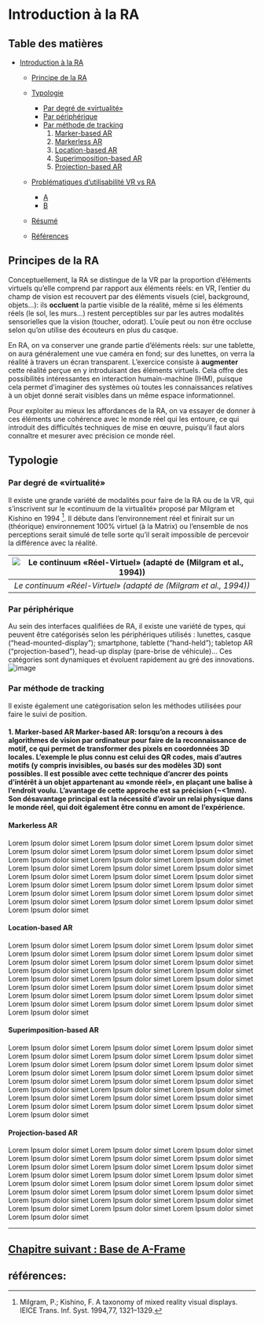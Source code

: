 # Introduction à la RA

## Table des matières <!-- omit in toc -->

- [Introduction à la RA](#introduction-à-la-ra)
  - [Principe de la RA](#principe-ra)
  - [Typologie](#typologie-ra)
    - [Par degré de «virtualité»](#virtualité)
    - [Par périphérique](#périphérique)
    - [Par méthode de tracking](#méthode-tracking)
		1. [Marker-based AR](#marker-based-ar)
		2. [Markerless AR](#markerless-ar)
		3. [Location-based AR](#location-based-ar)
		4. [Superimposition-based AR](#superimposition-based-ar)
		5. [Projection-based AR](#projection-based-ar)
		
  - [Problématiques d’utilisabilité VR vs RA](#problematiques)
    - [A](#A)
    - [B](#B)
  - [Résumé](#résumé)
  - [Références](#références)

## <a name="principe-ra">Principes de la RA</a>

Conceptuellement, la RA se distingue de la VR par la proportion d’éléments virtuels qu’elle comprend par rapport aux éléments réels: en VR, l’entier du champ de vision est recouvert par des éléments visuels (ciel, background, objets…): ils **occluent** la partie visible de la réalité, même si les éléments réels (le sol, les murs…) restent perceptibles sur par les autres modalités sensorielles que la vision (toucher, odorat). L’ouïe peut ou non être occluse selon qu’on utilise des écouteurs en plus du casque.

En RA, on va conserver une grande partie d’éléments réels: sur une tablette, on aura généralement une vue caméra en fond; sur des lunettes, on verra la réalité à travers un écran transparent. L’exercice consiste à **augmenter** cette réalité perçue en y introduisant des éléments virtuels. Cela offre des possibilités intéressantes en interaction humain-machine (IHM), puisque cela permet d’imaginer des systèmes où toutes les connaissances relatives à un objet donné serait visibles dans un même espace informationnel. 

Pour exploiter au mieux les affordances de la RA, on va essayer de donner à ces éléments une cohérence avec le monde réel qui les entoure, ce qui introduit des difficultés techniques de mise en œuvre, puisqu’il faut alors connaître et mesurer avec précision ce monde réel. 


## <a name="typologie-ra">Typologie</a>
### <a name="virtualité">Par degré de «virtualité»</a>
Il existe une grande variété de modalités pour faire de la RA ou de la VR, qui s’inscrivent sur le «continuum de la virtualité» proposé par Milgram et Kishino en 1994 [^1].
Il débute dans l’environnement réel et finirait sur un (théorique) environnement 100% virtuel (à la Matrix) ou l’ensemble de nos perceptions serait simulé de telle sorte qu’il serait impossible de percevoir la différence avec la réalité.  

| ![Le continuum «Réel-Virtuel» (adapté de (Milgram et al., 1994))](https://upload.wikimedia.org/wikipedia/commons/thumb/c/c7/Virtuality_continuum_2-en.svg/2880px-Virtuality_continuum_2-en.svg.png) | 
|:--:| 
| *Le continuum «Réel-Virtuel» (adapté de (Milgram et al., 1994))* |

### <a name="périphérique">Par périphérique</a>
Au sein des interfaces qualifiées de RA, il existe une variété de types, qui peuvent être catégorisés selon les périphériques utilisés : lunettes, casque (“head-mounted-display”); smartphone, tablette (“hand-held”); tabletop AR (“projection-based”), head-up display (pare-brise de véhicule)… Ces catégories sont dynamiques et évoluent rapidement au gré des innovations. ![image](https://github.com/MediaComem/SIC1/assets/16796103/ac11eb15-2f92-4b87-97be-46d6b24867ae)

### <a name="méthode-tracking">Par méthode de tracking</a>
Il existe également une catégorisation selon les méthodes utilisées pour faire le suivi de position. 

#### <a name="marker-based-ar">**1. Marker-based AR**</a> Marker-based AR: lorsqu’on a recours à des algorithmes de vision par ordinateur pour faire de la reconnaissance de motif, ce qui permet de transformer des pixels en coordonnées 3D locales. L’exemple le plus connu est celui des QR codes, mais d’autres motifs (y compris invisibles, ou basés sur des modèles 3D) sont possibles. Il est possible avec cette technique d’ancrer des points d’intérêt à un objet appartenant au «monde réel», en plaçant une balise à l’endroit voulu. L’avantage de cette approche est sa précision (~<1mm). Son désavantage principal est la nécessité d’avoir un relai physique dans le monde réel, qui doit également être connu en amont de l’expérience. 

#### <a name="markerless-ar">Markerless AR</a>
Lorem Ipsum dolor simet Lorem Ipsum dolor simet Lorem Ipsum dolor simet Lorem Ipsum dolor simet Lorem Ipsum dolor simet Lorem Ipsum dolor simet Lorem Ipsum dolor simet Lorem Ipsum dolor simet Lorem Ipsum dolor simet Lorem Ipsum dolor simet Lorem Ipsum dolor simet Lorem Ipsum dolor simet Lorem Ipsum dolor simet Lorem Ipsum dolor simet Lorem Ipsum dolor simet Lorem Ipsum dolor simet Lorem Ipsum dolor simet Lorem Ipsum dolor simet Lorem Ipsum dolor simet Lorem Ipsum dolor simet Lorem Ipsum dolor simet Lorem Ipsum dolor simet Lorem Ipsum dolor simet Lorem Ipsum dolor simet Lorem Ipsum dolor simet 

#### <a name="location-based-ar">Location-based AR</a>
Lorem Ipsum dolor simet Lorem Ipsum dolor simet Lorem Ipsum dolor simet Lorem Ipsum dolor simet Lorem Ipsum dolor simet Lorem Ipsum dolor simet Lorem Ipsum dolor simet Lorem Ipsum dolor simet Lorem Ipsum dolor simet Lorem Ipsum dolor simet Lorem Ipsum dolor simet Lorem Ipsum dolor simet Lorem Ipsum dolor simet Lorem Ipsum dolor simet Lorem Ipsum dolor simet Lorem Ipsum dolor simet Lorem Ipsum dolor simet Lorem Ipsum dolor simet Lorem Ipsum dolor simet Lorem Ipsum dolor simet Lorem Ipsum dolor simet Lorem Ipsum dolor simet Lorem Ipsum dolor simet Lorem Ipsum dolor simet Lorem Ipsum dolor simet 

#### <a name="superimposition-based-ar">Superimposition-based AR</a>
Lorem Ipsum dolor simet Lorem Ipsum dolor simet Lorem Ipsum dolor simet Lorem Ipsum dolor simet Lorem Ipsum dolor simet Lorem Ipsum dolor simet Lorem Ipsum dolor simet Lorem Ipsum dolor simet Lorem Ipsum dolor simet Lorem Ipsum dolor simet Lorem Ipsum dolor simet Lorem Ipsum dolor simet Lorem Ipsum dolor simet Lorem Ipsum dolor simet Lorem Ipsum dolor simet Lorem Ipsum dolor simet Lorem Ipsum dolor simet Lorem Ipsum dolor simet Lorem Ipsum dolor simet Lorem Ipsum dolor simet Lorem Ipsum dolor simet Lorem Ipsum dolor simet Lorem Ipsum dolor simet Lorem Ipsum dolor simet Lorem Ipsum dolor simet 

#### <a name="projection-based-ar">Projection-based AR</a>
Lorem Ipsum dolor simet Lorem Ipsum dolor simet Lorem Ipsum dolor simet Lorem Ipsum dolor simet Lorem Ipsum dolor simet Lorem Ipsum dolor simet Lorem Ipsum dolor simet Lorem Ipsum dolor simet Lorem Ipsum dolor simet Lorem Ipsum dolor simet Lorem Ipsum dolor simet Lorem Ipsum dolor simet Lorem Ipsum dolor simet Lorem Ipsum dolor simet Lorem Ipsum dolor simet Lorem Ipsum dolor simet Lorem Ipsum dolor simet Lorem Ipsum dolor simet Lorem Ipsum dolor simet Lorem Ipsum dolor simet Lorem Ipsum dolor simet Lorem Ipsum dolor simet Lorem Ipsum dolor simet Lorem Ipsum dolor simet Lorem Ipsum dolor simet 


---

[Chapitre suivant : Base de A-Frame](Base-A-Frame.md)
---
## <a name="references">références:</a>
[^1]: Milgram, P.; Kishino, F. A taxonomy of mixed reality visual displays. IEICE Trans. Inf. Syst. 1994,77, 1321–1329.
